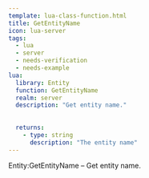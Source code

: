 ```yaml
---
template: lua-class-function.html
title: GetEntityName
icon: lua-server
tags:
  - lua
  - server
  - needs-verification
  - needs-example
lua:
  library: Entity
  function: GetEntityName
  realm: server
  description: "Get entity name."
  
  
  returns:
    - type: string
      description: "The entity name"
---
```


<div class="lua__search__keywords">
Entity:GetEntityName &#x2013; Get entity name.
</div>

